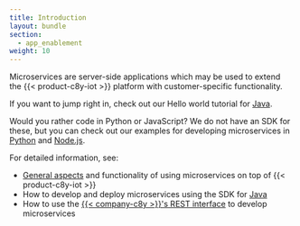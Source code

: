 ```yaml
---
title: Introduction
layout: bundle
section:
  - app_enablement
weight: 10
---
```


Microservices are server-side applications which may be used to extend the {{< product-c8y-iot >}} platform with customer-specific functionality.

If you want to jump right in, check out our Hello world tutorial for [Java](/microservice-sdk/java#java-microservice).

Would you rather code in Python or JavaScript?
We do not have an SDK for these, but you can check out our examples for developing microservices in [Python](/microservice-sdk/http/#python-microservice) and [Node.js](/microservice-sdk/http/#node-js-microservice).

For detailed information, see:

* [General aspects](/microservice-sdk/general-aspects) and functionality of using microservices on top of {{< product-c8y-iot >}}
* How to develop and deploy microservices using the SDK for [Java](/microservice-sdk/java)
* How to use the [{{< company-c8y >}}'s REST interface](/microservice-sdk/rest) to develop microservices
